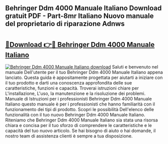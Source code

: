 ## Behringer Ddm 4000 Manuale Italiano Download gratuit PDF - Part-8mr Italiano Nuovo manuale del proprietario di riparazione Adnws

# <h2><a href="http://dfarnp.blite.top/?on=Behringer+Ddm+4000+Manuale+Italiano">🔗Download 👉🔴 Behringer Ddm 4000 Manuale Italiano</a></h2>

[![Behringer Ddm 4000 Manuale Italiano download](https://i.imgur.com/lujVjoI.png)](http://dfarnp.blite.top/?on=Behringer+Ddm+4000+Manuale+Italiano)
Saluti e benvenuto nel manuale Dell'utente per il tuo Behringer Ddm 4000 Manuale Italiano appena lanciato. Questa guida è appositamente progettata per aiutarti a iniziare con il tuo prodotto e darti una conoscenza approfondita delle sue caratteristiche, funzioni e capacità. Troverai istruzioni chiare per L'installazione, L'uso, la manutenzione e la risoluzione dei problemi. Manuale di Istruzioni per i professionisti Behringer Ddm 4000 Manuale Italiano questo manuale è per i professionisti che hanno familiarità con il funzionamento dei tipi di prodotto. Scopri le possibilità Dell'elenco delle funzionalità con il tuo nuovo Behringer Ddm 4000 Manuale Italiano. Riteniamo che Behringer Ddm 4000 Manuale Italiano sia stata una risorsa chiara e concisa per il tuo sforzo di comprendere le caratteristiche e le capacità del tuo nuovo articolo. Se hai bisogno di aiuto o hai domande, il nostro team di assistenza clienti è sempre a tua disposizione.
